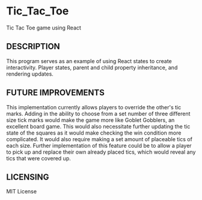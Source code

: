 # Tic_Tac_Toe
 Tic Tac Toe game using React



## DESCRIPTION

This program serves as an example of using React states to create interactivity. Player states, parent and child property inheritance, and rendering updates.


## FUTURE IMPROVEMENTS
This implementation currently allows players to override the other's tic marks. Adding in the ability to choose from a set number of three different size tick marks would make the game more like Goblet Gobblers, an excellent board game. This would also necessitate further updating the tic state of the squares as it would make checking the win condition more complicated. It would also require making a set amount of placeable tics of each size.
Further implementation of this feature could be to allow a player to pick up and replace their own already placed tics, which would reveal any tics that were covered up.

## LICENSING

MIT License
